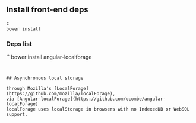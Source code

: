 
## Install front-end deps


```bash
c 
bower install
```

### Deps list

``
bower install angular-localforage
```


## Asynchronous local storage

through Mozilla's [LocalForage](https://github.com/mozilla/localForage),
via [Angular-localForage](https://github.com/ocombe/angular-localForage)
localForage uses localStorage in browsers with no IndexedDB or WebSQL support.